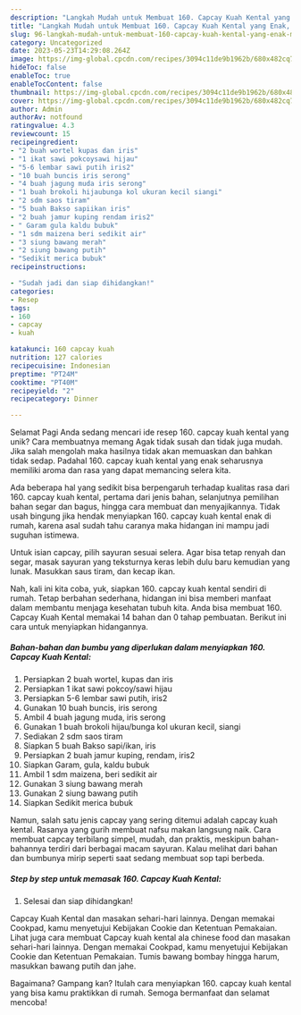 ```yaml
---
description: "Langkah Mudah untuk Membuat 160. Capcay Kuah Kental yang Enak, Mantap"
title: "Langkah Mudah untuk Membuat 160. Capcay Kuah Kental yang Enak, Mantap"
slug: 96-langkah-mudah-untuk-membuat-160-capcay-kuah-kental-yang-enak-mantap
category: Uncategorized
date: 2023-05-23T14:29:08.264Z
image: https://img-global.cpcdn.com/recipes/3094c11de9b1962b/680x482cq70/160-capcay-kuah-kental-foto-resep-utama.jpg
hideToc: false
enableToc: true
enableTocContent: false
thumbnail: https://img-global.cpcdn.com/recipes/3094c11de9b1962b/680x482cq70/160-capcay-kuah-kental-foto-resep-utama.jpg
cover: https://img-global.cpcdn.com/recipes/3094c11de9b1962b/680x482cq70/160-capcay-kuah-kental-foto-resep-utama.jpg
author: Admin
authorAv: notfound
ratingvalue: 4.3
reviewcount: 15
recipeingredient:
- "2 buah wortel kupas dan iris"
- "1 ikat sawi pokcoysawi hijau"
- "5-6 lembar sawi putih iris2"
- "10 buah buncis iris serong"
- "4 buah jagung muda iris serong"
- "1 buah brokoli hijaubunga kol ukuran kecil siangi"
- "2 sdm saos tiram"
- "5 buah Bakso sapiikan iris"
- "2 buah jamur kuping rendam iris2"
- " Garam gula kaldu bubuk"
- "1 sdm maizena beri sedikit air"
- "3 siung bawang merah"
- "2 siung bawang putih"
- "Sedikit merica bubuk"
recipeinstructions:

- "Sudah jadi dan siap dihidangkan!"
categories:
- Resep
tags:
- 160
- capcay
- kuah

katakunci: 160 capcay kuah 
nutrition: 127 calories
recipecuisine: Indonesian
preptime: "PT24M"
cooktime: "PT40M"
recipeyield: "2"
recipecategory: Dinner

---
```



Selamat Pagi Anda sedang mencari ide resep 160. capcay kuah kental yang unik? Cara membuatnya memang Agak tidak susah dan tidak juga mudah. Jika salah mengolah maka hasilnya tidak akan memuaskan dan bahkan tidak sedap. Padahal 160. capcay kuah kental yang enak seharusnya memiliki aroma dan rasa yang dapat memancing selera kita.


Ada beberapa hal yang sedikit bisa berpengaruh terhadap kualitas rasa dari 160. capcay kuah kental, pertama dari jenis bahan, selanjutnya pemilihan bahan segar dan bagus, hingga cara membuat dan menyajikannya. Tidak usah bingung jika hendak menyiapkan 160. capcay kuah kental enak di rumah, karena asal sudah tahu caranya maka hidangan ini mampu jadi suguhan istimewa.

Untuk isian capcay, pilih sayuran sesuai selera. Agar bisa tetap renyah dan segar, masak sayuran yang teksturnya keras lebih dulu baru kemudian yang lunak. Masukkan saus tiram, dan kecap ikan.


Nah, kali ini kita coba, yuk, siapkan 160. capcay kuah kental sendiri di rumah. Tetap berbahan sederhana, hidangan ini bisa memberi manfaat dalam membantu menjaga kesehatan tubuh kita. Anda bisa membuat 160. Capcay Kuah Kental memakai 14 bahan dan 0 tahap pembuatan. Berikut ini cara untuk menyiapkan hidangannya.

<!--inarticleads1-->

##### Bahan-bahan dan bumbu yang diperlukan dalam menyiapkan 160. Capcay Kuah Kental:

1. Persiapkan 2 buah wortel, kupas dan iris
1. Persiapkan 1 ikat sawi pokcoy/sawi hijau
1. Persiapkan 5-6 lembar sawi putih, iris2
1. Gunakan 10 buah buncis, iris serong
1. Ambil 4 buah jagung muda, iris serong
1. Gunakan 1 buah brokoli hijau/bunga kol ukuran kecil, siangi
1. Sediakan 2 sdm saos tiram
1. Siapkan 5 buah Bakso sapi/ikan, iris
1. Persiapkan 2 buah jamur kuping, rendam, iris2
1. Siapkan  Garam, gula, kaldu bubuk
1. Ambil 1 sdm maizena, beri sedikit air
1. Gunakan 3 siung bawang merah
1. Gunakan 2 siung bawang putih
1. Siapkan Sedikit merica bubuk


Namun, salah satu jenis capcay yang sering ditemui adalah capcay kuah kental. Rasanya yang gurih membuat nafsu makan langsung naik. Cara membuat capcay terbilang simpel, mudah, dan praktis, meskipun bahan-bahannya terdiri dari berbagai macam sayuran. Kalau melihat dari bahan dan bumbunya mirip seperti saat sedang membuat sop tapi berbeda. 

<!--inarticleads2-->

##### Step by step untuk memasak 160. Capcay Kuah Kental:


1. Selesai dan siap dihidangkan!

Capcay Kuah Kental dan masakan sehari-hari lainnya. Dengan memakai Cookpad, kamu menyetujui Kebijakan Cookie dan Ketentuan Pemakaian. Lihat juga cara membuat Capcay kuah kental ala chinese food dan masakan sehari-hari lainnya. Dengan memakai Cookpad, kamu menyetujui Kebijakan Cookie dan Ketentuan Pemakaian. Tumis bawang bombay hingga harum, masukkan bawang putih dan jahe. 

Bagaimana? Gampang kan? Itulah cara menyiapkan 160. capcay kuah kental yang bisa kamu praktikkan di rumah. Semoga bermanfaat dan selamat mencoba!
